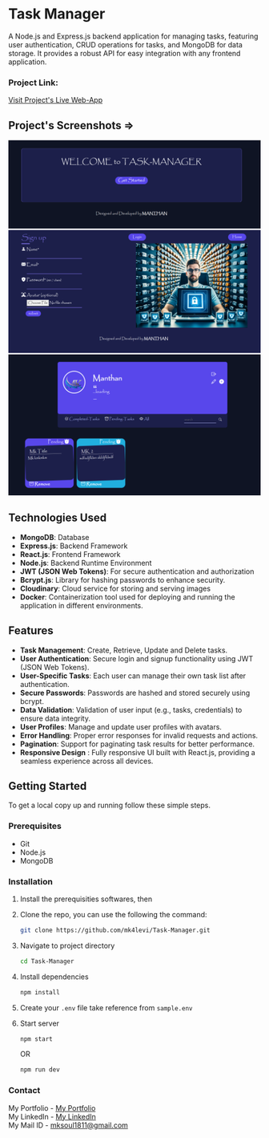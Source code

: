# Task Manager

A Node.js and Express.js backend application for managing tasks, featuring user authentication, CRUD operations for tasks, and MongoDB for data storage. It provides a robust API for easy integration with any frontend application.

### Project Link:

[Visit Project's Live Web-App](https://task-manager-mk.vercel.app)

## Project's Screenshots =>

![image](./client/public/images/ss1.png)
![image](./client/public/images/ss2.png)
![image](./client/public/images/ss3.png)

## Technologies Used

- **MongoDB**: Database
- **Express.js**: Backend Framework
- **React.js**: Frontend Framework
- **Node.js**: Backend Runtime Environment
- **JWT (JSON Web Tokens)**: For secure authentication and authorization
- **Bcrypt.js**: Library for hashing passwords to enhance security.
- **Cloudinary**: Cloud service for storing and serving images
- **Docker**: Containerization tool used for deploying and running the application in different environments.

## Features

- **Task Management**: Create, Retrieve, Update and Delete tasks.
- **User Authentication**: Secure login and signup functionality using JWT (JSON Web Tokens).
- **User-Specific Tasks**: Each user can manage their own task list after authentication.
- **Secure Passwords**: Passwords are hashed and stored securely using bcrypt.
- **Data Validation**: Validation of user input (e.g., tasks, credentials) to ensure data integrity.
- **User Profiles**: Manage and update user profiles with avatars.
- **Error Handling**: Proper error responses for invalid requests and actions.
- **Pagination**: Support for paginating task results for better performance.
- **Responsive Design** : Fully responsive UI built with React.js, providing a seamless experience across all devices.

## Getting Started

To get a local copy up and running follow these simple steps.

### Prerequisites

- Git
- Node.js
- MongoDB

### Installation

1.  Install the prerequisities softwares, then

2.  Clone the repo, you can use the following the command:

    ```bash
    git clone https://github.com/mk4levi/Task-Manager.git
    ```

3.  Navigate to project directory

    ```bash
    cd Task-Manager
    ```

4.  Install dependencies

    ```bash
    npm install
    ```

5.  Create your `.env` file take reference from `sample.env`

6.  Start server

    ```bash
    npm start
    ```

    OR

    ```bash
    npm run dev
    ```

### Contact

My Portfolio - [My Portfolio](https://manthan-mk-portfolio.vercel.app/)<br>
My LinkedIn - [My LinkedIn](https://www.linkedin.com/in/mk4coder/)<br>
My Mail ID - [mksoul1811@gmail.com](mailto:mksoul1811@gmail.com)
